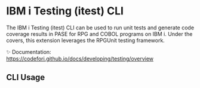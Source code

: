 # IBM i Testing (itest) CLI

The IBM i Testing (itest) CLI can be used to run unit tests and generate code coverage results in PASE for RPG and COBOL programs on IBM i. Under the covers, this extension leverages the RPGUnit testing framework.

✨ Documentation: https://codefori.github.io/docs/developing/testing/overview

## CLI Usage